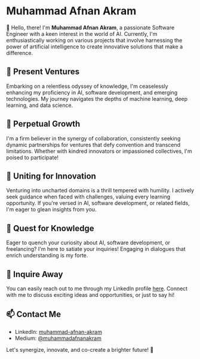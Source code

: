 # Muhammad Afnan Akram

👋 Hello, there! I'm **Muhammad Afnan Akram**, a passionate Software Engineer with a keen interest in the world of AI. Currently, I'm enthusiastically working on various projects that involve harnessing the power of artificial intelligence to create innovative solutions that make a difference.

## 🔭 Present Ventures
Embarking on a relentless odyssey of knowledge, I'm ceaselessly enhancing my proficiency in AI, software development, and emerging technologies. My journey navigates the depths of machine learning, deep learning, and data science.

## 🌱 Perpetual Growth

I'm a firm believer in the synergy of collaboration, consistently seeking dynamic partnerships for ventures that defy convention and transcend limitations. Whether with kindred innovators or impassioned collectives, I'm poised to participate!

## 👯 Uniting for Innovation

Venturing into uncharted domains is a thrill tempered with humility. I actively seek guidance when faced with challenges, valuing every learning opportunity. If you're versed in AI, software development, or related fields, I'm eager to glean insights from you.

## 🤔 Quest for Knowledge

Eager to quench your curiosity about AI, software development, or freelancing? I'm here to satiate your inquiries! Engaging in dialogues that enrich understanding is my forte.

## 💬 Inquire Away

You can easily reach out to me through my LinkedIn profile [here](https://pk.linkedin.com/in/muhammad-afnan-38208b198). Connect with me to discuss exciting ideas and opportunities, or just to say hi!

## 📫 Contact Me

- LinkedIn: [muhammad-afnan-akram](https://www.linkedin.com/in/muhammad-afnan-akram)
- Medium: [@muhammadafnanakram](https://medium.com/@muhammadafnanakram)


Let's synergize, innovate, and co-create a brighter future! 🚀
